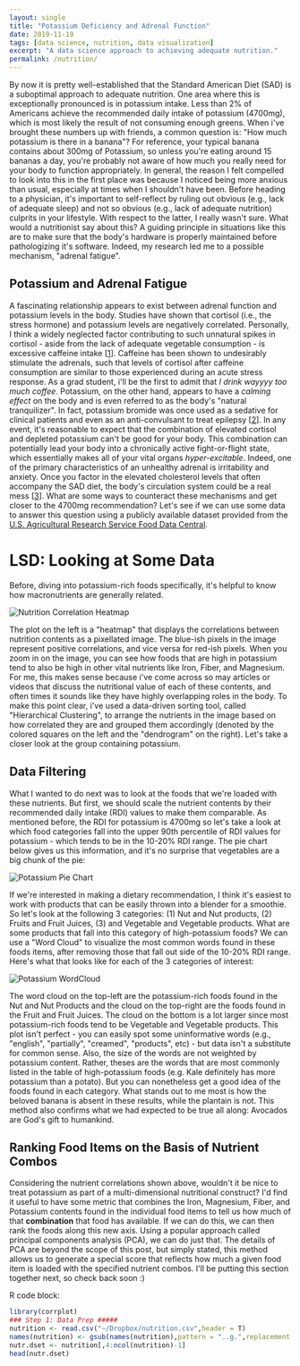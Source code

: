 ```yaml
---
layout: single
title: "Potassium Deficiency and Adrenal Function"
date: 2019-11-19
tags: [data science, nutrition, data visualization]
excerpt: "A data science approach to achieving adequate nutrition."
permalink: /nutrition/
---
```


<!-- # Tips
1. Dont focus on adrenal fatigue since it may raise concerns about having a serious disease
2. Make the post about potassium and how your adrenals need it
3. Conclude with a list of recommendations: 1) Sleep, 2) Potassium Deficiency, 3) Clinical Depression / Lack of Motivation -->

By now it is pretty well-established that the Standard American Diet (SAD) is a suboptimal approach to adequate nutrition. One area where this is exceptionally pronounced is in potassium intake. Less than 2% of Americans achieve the recommended daily intake of potassium (4700mg), which is most likely the result of not consuming enough greens. When i've brought these numbers up with friends, a common question is: "How much potassium is there in a banana"? For reference, your typical banana contains about 300mg of Potassium, so unless you're eating around 15 bananas a day, you're probably not aware of how much you really need for your body to function appropriately. In general, the reason I felt compelled to look into this in the first place was because I noticed being more anxious than usual, especially at times when I shouldn't have been. Before heading to a physician, it's important to self-reflect by ruling out obvious (e.g., lack of adequate sleep) and not so obvious (e.g., lack of adequate nutrition) culprits in your lifestyle. With respect to the latter, I really wasn't sure. What would a nutritionist say about this? A guiding principle in situations like this are to make sure that the body's hardware is properly maintained before pathologizing it's software. Indeed, my research led me to a possible mechanism, "adrenal fatigue".

## Potassium and Adrenal Fatigue
A fascinating relationship appears to exist between adrenal function and potassium levels in the body. Studies have shown that cortisol (i.e., the stress hormone) and potassium levels are negatively correlated. Personally, I think a widely neglected factor contributing to such unnatural spikes in cortisol - aside from the lack of adequate vegetable consumption - is excessive caffeine intake [[1]]. Caffeine has been shown to undesirably stimulate the adrenals, such that levels of cortisol after caffeine consumption are similar to those experienced during an acute stress response. As a grad student, i'll be the first to admit that *I drink wayyyy too much coffee*. Potassium, on the other hand, appears to have a *calming effect* on the body and is even referred to as the body's  "natural tranquilizer". In fact, potassium bromide was once used as a sedative for clinical patients and even as an anti-convulsant to treat epilepsy [[2]]. In any event, it's reasonable to expect that the combination of elevated cortisol and depleted potassium can't be good for your body. This combination can potentially lead your body into a chronically active fight-or-flight state, which essentially makes all of your vital organs *hyper-excitable*. Indeed, one of the primary characteristics of an unhealthy adrenal is irritability and anxiety. Once you factor in the elevated cholesterol levels that often accompany the SAD diet, the body's circulation system could be a real mess [[3]]. What are some ways to counteract these mechanisms and get closer to the 4700mg recommendation? Let's see if we can use some data to answer this question using a publicly available dataset provided from the [U.S. Agricultural Research Service Food Data Central](https://www.myfooddata.com/).

# LSD: Looking at Some Data
Before, diving into potassium-rich foods specifically, it's helpful to know how macronutrients are generally related.

<img src="{{ site.url }}{{site.baseurl }}/assets/images/figs/Corplot.png" alt="Nutrition Correlation Heatmap">

The plot on the left is a "heatmap" that displays the correlations between nutrition contents as a pixellated image. The blue-ish pixels in the image represent positive correlations, and vice versa for red-ish pixels. When you zoom in on the image, you can see how foods that are high in potassium tend to also be high in other vital nutrients like Iron, Fiber, and Magnesium. For me, this makes sense because i've come across so may articles or videos that discuss the nutritional value of each of these contents, and often times it sounds like they have highly overlapping roles in the body. To make this point clear, i've used a data-driven sorting tool, called "Hierarchical Clustering", to arrange the nutrients in the image based on how correlated they are and grouped them  accordingly (denoted by the colored squares on the left and the "dendrogram" on the right). Let's take a closer look at the group containing potassium.


## Data Filtering
What I wanted to do next was to look at the foods that we're loaded with these nutrients. But first, we should scale the nutrient contents by their recommended daily intake (RDI) values to make them comparable. As mentioned before, the RDI for potassium is 4700mg so let's take a look at which food categories fall into the upper 90th percentile of RDI values for potassium - which tends to be in the 10-20% RDI range. The pie chart below gives us this information, and it's no surprise that vegetables are a big chunk of the pie:

<img src="{{ site.url }}{{site.baseurl }}/assets/images/figs/Pie.png" alt="Potassium Pie Chart">

If we're interested in making a dietary recommendation, I think it's easiest to work with products that can be easily thrown into a blender for a smoothie. So let's look at the following 3 categories: (1) Nut and Nut products, (2) Fruits and Fruit Juices, (3) and Vegetable and Vegetable products. What are some products that fall into this category of high-potassium foods? We can use a "Word Cloud" to visualize the most common words found in these foods items, after removing those that fall out side of the 10-20% RDI range. Here's what that looks like for each of the 3 categories of interest:

<img src="{{ site.url }}{{site.baseurl }}/assets/images/figs/wordclouds2.png" alt="Potassium WordCloud">

The word cloud on the top-left are the potassium-rich foods found in the Nut and Nut Products and the cloud on the top-right are the foods found in the Fruit and Fruit Juices. The cloud on the bottom is a lot larger since most potassium-rich foods tend to be Vegetable and Vegetable products. This plot isn't perfect - you can easily spot some uninformative words (e.g., "english", "partially", "creamed", "products", etc) - but data isn't a substitute for common sense. Also, the size of the words are not weighted by potassium content. Rather, theses are the words that are most commonly listed in the table of high-potassium foods (e.g. Kale definitely has more potassium than a potato). But you can nonetheless get a good idea of the foods found in each category. What stands out to me most is how the beloved banana is absent in these results, while the plantain is not. This method also confirms what we had expected to be true all along: Avocados are God's gift to humankind.

## Ranking Food Items on the Basis of Nutrient Combos

Considering the nutrient correlations shown above, wouldn't it be nice to treat potassium as part of a multi-dimensional nutritional construct? I'd find it useful to have some metric that combines the Iron, Magnesium, Fiber, and Potassium contents found in the individual food items to tell us how much of that **combination** that food has available. If we can do this, we can then rank the foods along this new axis. Using a popular approach called principal components analysis (PCA), we can do just that. The details of PCA are beyond the scope of this post, but simply stated, this method allows us to generate a special score that reflects how much a given food item is loaded with the specified nutrient combos. I'll be putting this section together next, so check back soon :)

<!-- #Here's what that looks like:

<img src="{{ site.url }}{{site.baseurl }}/assets/images/figs/pca.png" alt="Nutrient Multidimensionality using PCA">

## Insights

1. Be cautious of the fruits given their high sugar contents
2. Brazilnuts seem like a great snack
3. Potassium is highly correlated with Iron, Magnesium, and Fiber
4. Spinach, Kale, Squash, Avocados, and coconuts are all fantastic.
5. The Taro root,
6. Eat more greens.
7. Coconut Water for smoothies
8. Beat Greans for salads -->

[1]:https://www.ncbi.nlm.nih.gov/pmc/articles/PMC2257922/
[2]:https://www.chemistryworld.com/podcasts/potassium-bromide/6805.article
[3]:https://www.ahajournals.org/doi/full/10.1161/01.CIR.98.12.1198

R code block:
```r
library(corrplot)
### Step 1: Data Prep #####
nutrition <- read.csv("~/Dropbox/nutrition.csv",header = T)
names(nutrition) <- gsub(names(nutrition),pattern = "..g.",replacement = "",fixed = T)
nutr.dset <- nutrition[,4:ncol(nutrition)-1]
head(nutr.dset)

```
